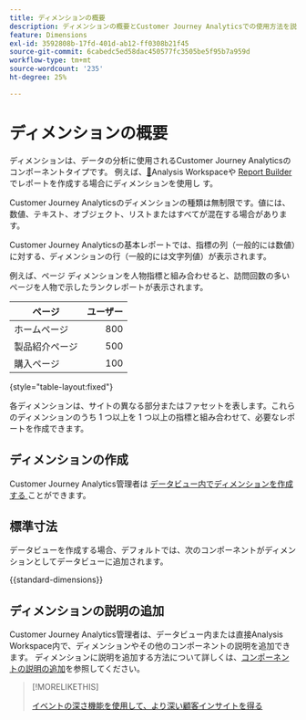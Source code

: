 ```yaml
---
title: ディメンションの概要
description: ディメンションの概要とCustomer Journey Analyticsでの使用方法を説明します
feature: Dimensions
exl-id: 3592808b-17fd-401d-ab12-ff0308b21f45
source-git-commit: 6cabedc5ed58dac450577fc3505be5f95b7a959d
workflow-type: tm+mt
source-wordcount: '235'
ht-degree: 25%

---
```


# ディメンションの概要

ディメンションは、データの分析に使用されるCustomer Journey Analyticsのコンポーネントタイプです。 例えば、[&#128279;](/help/report-builder/rb-overview.md)Analysis Workspaceや [Report Builder](/help/analysis-workspace/home.md) でレポートを作成する場合にディメンションを使用し  す。

Customer Journey Analyticsのディメンションの種類は無制限です。値には、数値、テキスト、オブジェクト、リストまたはすべてが混在する場合があります。

Customer Journey Analyticsの基本レポートでは、指標の列（一般的には数値）に対する、ディメンションの行（一般的には文字列値）が表示されます。

例えば、ページ ディメンションを人物指標と組み合わせると、訪問回数の多いページを人物で示したランクレポートが表示されます。

| ページ | ユーザー |
| --- | ---: |
| ホームページ | 800 |
| 製品紹介ページ | 500 |
| 購入ページ | 100 |

{style="table-layout:fixed"}

各ディメンションは、サイトの異なる部分またはファセットを表します。これらのディメンションのうち 1 つ以上を 1 つ以上の指標と組み合わせて、必要なレポートを作成できます。


## ディメンションの作成

Customer Journey Analytics管理者は [ データビュー内でディメンションを作成する ](/help/data-views/create-dataview.md#components) ことができます。

## 標準寸法

データビューを作成する場合、デフォルトでは、次のコンポーネントがディメンションとしてデータビューに追加されます。

{{standard-dimensions}}


## ディメンションの説明の追加

Customer Journey Analytics管理者は、データビュー内または直接Analysis Workspace内で、ディメンションやその他のコンポーネントの説明を追加できます。 ディメンションに説明を追加する方法について詳しくは、[コンポーネントの説明の追加](/help/components/add-component-descriptions.md)を参照してください。

>[!MORELIKETHIS]
>
>[ イベントの深さ機能を使用して、より深い顧客インサイトを得る ](https://experienceleaguecommunities.adobe.com/t5/adobe-analytics-blogs/discover-deeper-customer-insights-with-adobe-customer-journey/ba-p/753947?profile.language=ja#M576)
>

